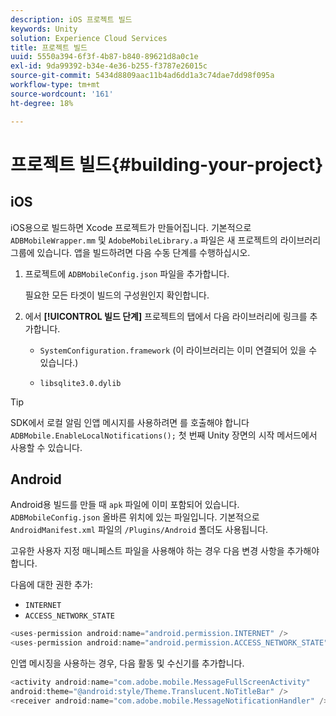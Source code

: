 ```yaml
---
description: iOS 프로젝트 빌드
keywords: Unity
solution: Experience Cloud Services
title: 프로젝트 빌드
uuid: 5550a394-6f3f-4b87-b840-89621d8a0c1e
exl-id: 9da99392-b34e-4e36-b255-f3787e26015c
source-git-commit: 5434d8809aac11b4ad6dd1a3c74dae7dd98f095a
workflow-type: tm+mt
source-wordcount: '161'
ht-degree: 18%

---
```


# 프로젝트 빌드{#building-your-project}

## iOS

iOS용으로 빌드하면 Xcode 프로젝트가 만들어집니다. 기본적으로 `ADBMobileWrapper.mm` 및  `AdobeMobileLibrary.a` 파일은 새 프로젝트의 라이브러리 그룹에 있습니다. 앱을 빌드하려면 다음 수동 단계를 수행하십시오.

1. 프로젝트에 `ADBMobileConfig.json` 파일을 추가합니다.

   필요한 모든 타겟이 빌드의 구성원인지 확인합니다.

1. 에서 **[!UICONTROL 빌드 단계]** 프로젝트의 탭에서 다음 라이브러리에 링크를 추가합니다.

   * `SystemConfiguration.framework`
(이 라이브러리는 이미 연결되어 있을 수 있습니다.)

   * `libsqlite3.0.dylib`

>[!TIP]
>
>SDK에서 로컬 알림 인앱 메시지를 사용하려면 를 호출해야 합니다 `ADBMobile.EnableLocalNotifications();` 첫 번째 Unity 장면의 시작 메서드에서 사용할 수 있습니다.

## Android

Android용 빌드를 만들 때 `apk` 파일에 이미 포함되어 있습니다. `ADBMobileConfig.json` 올바른 위치에 있는 파일입니다. 기본적으로 `AndroidManifest.xml` 파일의 `/Plugins/Android` 폴더도 사용됩니다.

고유한 사용자 지정 매니페스트 파일을 사용해야 하는 경우 다음 변경 사항을 추가해야 합니다.

다음에 대한 권한 추가:

* `INTERNET`
* `ACCESS_NETWORK_STATE`

```java
<uses-permission android:name="android.permission.INTERNET" />
<uses-permission android:name="android.permission.ACCESS_NETWORK_STATE" />
```

인앱 메시징을 사용하는 경우, 다음 활동 및 수신기를 추가합니다.

```java
<activity android:name="com.adobe.mobile.MessageFullScreenActivity"  
android:theme="@android:style/Theme.Translucent.NoTitleBar" />
<receiver android:name="com.adobe.mobile.MessageNotificationHandler" />
```
